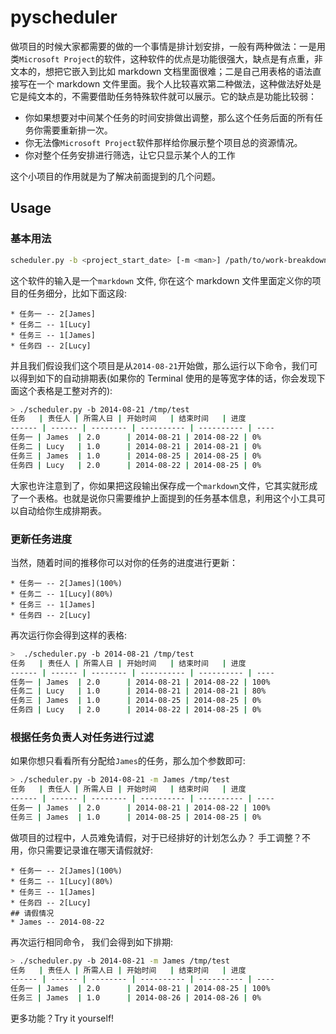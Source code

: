 pyscheduler
===========

做项目的时候大家都需要的做的一个事情是排计划安排，一般有两种做法：一是用类`Microsoft Project`的软件，这种软件的优点是功能很强大，缺点是有点重，非文本的，想把它嵌入到比如 markdown 文档里面很难；二是自己用表格的语法直接写在一个 markdown 文件里面。我个人比较喜欢第二种做法，这种做法好处是它是纯文本的，不需要借助任务特殊软件就可以展示。它的缺点是功能比较弱：

* 你如果想要对中间某个任务的时间安排做出调整，那么这个任务后面的所有任务你需要重新排一次。
* 你无法像`Microsoft Project`软件那样给你展示整个项目总的资源情况。
* 你对整个任务安排进行筛选，让它只显示某个人的工作

这个小项目的作用就是为了解决前面提到的几个问题。


## Usage

### 基本用法

```bash
scheduler.py -b <project_start_date> [-m <man>] /path/to/work-breakdown-file.markdown
```

这个软件的输入是一个`markdown` 文件, 你在这个 markdown 文件里面定义你的项目的任务细分，比如下面这段:

    * 任务一 -- 2[James]
    * 任务二 -- 1[Lucy]
    * 任务三 -- 1[James]
    * 任务四 -- 2[Lucy]

并且我们假设我们这个项目是从`2014-08-21`开始做，那么运行以下命令，我们可以得到如下的自动排期表(如果你的 Terminal 使用的是等宽字体的话，你会发现下面这个表格是工整对齐的):

```bash
> ./scheduler.py -b 2014-08-21 /tmp/test 
任务   | 责任人 | 所需人日 | 开始时间   | 结束时间   | 进度
------ | ------ | -------- | ---------- | ---------- | ----
任务一 | James  | 2.0      | 2014-08-21 | 2014-08-22 | 0%  
任务二 | Lucy   | 1.0      | 2014-08-21 | 2014-08-21 | 0%  
任务三 | James  | 1.0      | 2014-08-25 | 2014-08-25 | 0%  
任务四 | Lucy   | 2.0      | 2014-08-22 | 2014-08-25 | 0% 
```

大家也许注意到了，你如果把这段输出保存成一个`markdown`文件，它其实就形成了一个表格。也就是说你只需要维护上面提到的任务基本信息，利用这个小工具可以自动给你生成排期表。


### 更新任务进度

当然，随着时间的推移你可以对你的任务的进度进行更新：
 
    * 任务一 -- 2[James](100%)
    * 任务二 -- 1[Lucy](80%)
    * 任务三 -- 1[James]
    * 任务四 -- 2[Lucy]
    
再次运行你会得到这样的表格:

```bash
>  ./scheduler.py -b 2014-08-21 /tmp/test
任务   | 责任人 | 所需人日 | 开始时间   | 结束时间   | 进度
------ | ------ | -------- | ---------- | ---------- | ----
任务一 | James  | 2.0      | 2014-08-21 | 2014-08-22 | 100%
任务二 | Lucy   | 1.0      | 2014-08-21 | 2014-08-21 | 80% 
任务三 | James  | 1.0      | 2014-08-25 | 2014-08-25 | 0%  
任务四 | Lucy   | 2.0      | 2014-08-22 | 2014-08-25 | 0% 
```


### 根据任务负责人对任务进行过滤

如果你想只看看所有分配给`James`的任务，那么加个参数即可:

```bash
> ./scheduler.py -b 2014-08-21 -m James /tmp/test
任务   | 责任人 | 所需人日 | 开始时间   | 结束时间   | 进度
------ | ------ | -------- | ---------- | ---------- | ----
任务一 | James  | 2.0      | 2014-08-21 | 2014-08-22 | 100%
任务三 | James  | 1.0      | 2014-08-25 | 2014-08-25 | 0%
```

做项目的过程中，人员难免请假，对于已经排好的计划怎么办？ 手工调整？不用，你只需要记录谁在哪天请假就好:
 
    * 任务一 -- 2[James](100%)
    * 任务二 -- 1[Lucy](80%)
    * 任务三 -- 1[James]
    * 任务四 -- 2[Lucy]
    ## 请假情况
    * James -- 2014-08-22
    
再次运行相同命令， 我们会得到如下排期:

```bash
> ./scheduler.py -b 2014-08-21 -m James /tmp/test
任务   | 责任人 | 所需人日 | 开始时间   | 结束时间   | 进度
------ | ------ | -------- | ---------- | ---------- | ----
任务一 | James  | 2.0      | 2014-08-21 | 2014-08-25 | 100%
任务三 | James  | 1.0      | 2014-08-26 | 2014-08-26 | 0%
```

更多功能？Try it yourself!
